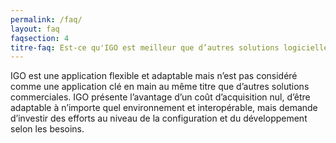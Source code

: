 ```yaml
---
permalink: /faq/
layout: faq
faqsection: 4
titre-faq: Est-ce qu'IGO est meilleur que d’autres solutions logicielles?
---
```


IGO est une application flexible et adaptable mais n’est pas considéré comme une application clé en main au même titre que d’autres solutions commerciales. IGO présente l’avantage d’un coût d’acquisition nul, d’être adaptable à n’importe quel environnement et interopérable, mais demande d’investir des efforts au niveau de la configuration et du développement selon les besoins.

